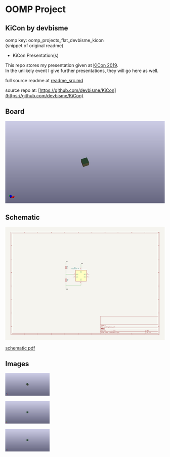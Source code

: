 # OOMP Project  
## KiCon  by devbisme  
  
oomp key: oomp_projects_flat_devbisme_kicon  
(snippet of original readme)  
  
- KiCon Presentation(s)  
  
This repo stores my presentation given at [KiCon 2019](https://kicad-kicon.com/).  
In the unlikely event I give further presentations, they will go here as well.  
  
  full source readme at [readme_src.md](readme_src.md)  
  
source repo at: [https://github.com/devbisme/KiCon](https://github.com/devbisme/KiCon)  
## Board  
  
[![working_3d.png](working_3d_600.png)](working_3d.png)  
## Schematic  
  
[![working_schematic.png](working_schematic_600.png)](working_schematic.png)  
  
[schematic pdf](working_schematic.pdf)  
## Images  
  
[![working_3d.png](working_3d_140.png)](working_3d.png)  
  
[![working_3d_back.png](working_3d_back_140.png)](working_3d_back.png)  
  
[![working_3d_front.png](working_3d_front_140.png)](working_3d_front.png)  
